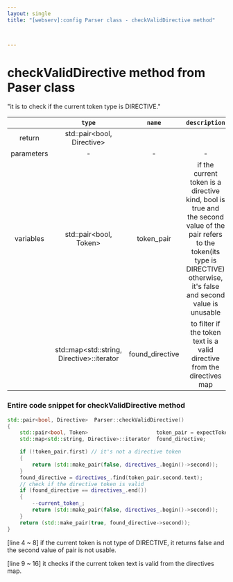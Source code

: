 ```yaml
---
layout: single
title: "[webserv]:config Parser class - checkValidDirective method"



---
```


# checkValidDirective method from Paser class

"it is to check if the current token type is DIRECTIVE."

|            |                   `type`                   |     `name`      |                        `description`                         |
| :--------: | :----------------------------------------: | :-------------: | :----------------------------------------------------------: |
|   return   |         std::pair<bool, Directive>         |                 |                                                              |
| parameters |                     -                      |        -        |                              -                               |
| variables  |          std::pair\<bool, Token>           |   token_pair    | if the current token is a directive kind, bool is true and the second value of the pair refers to the token(its type is DIRECTIVE)<br />otherwise, it's false and second value is unusable |
|            | std::map<std::string, Directive>::iterator | found_directive | to filter if the token text is a valid directive from the directives map |



### Entire code snippet for checkValidDirective method

```c++
std::pair<bool, Directive>	Parser::checkValidDirective()
{
	std::pair<bool, Token> 						token_pair = expectToken(DIRECTIVE);
	std::map<std::string, Directive>::iterator 	found_directive;

    if (!token_pair.first) // it's not a directive token
	{
		return (std::make_pair(false, directives_.begin()->second)); 
	}
	found_directive = directives_.find(token_pair.second.text);
	// check if the directive token is valid
	if (found_directive == directives_.end())
	{
		--current_token_;
		return (std::make_pair(false, directives_.begin()->second)); 
	}
	return (std::make_pair(true, found_directive->second)); 
}
```

[line 4 ~ 8]  if the current token is not type of DIRECTIVE, it returns false and the second value of pair is not usable.

[line 9 ~ 16]  it checks if the current token text is valid from the directives map.
